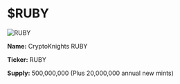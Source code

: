# $RUBY

![RUBY](<../.gitbook/assets/RUBY anime.gif>)

**Name:** CryptoKnights RUBY

**Ticker:** RUBY&#x20;

**Supply:** 500,000,000 (Plus 20,000,000 annual new mints)&#x20;
